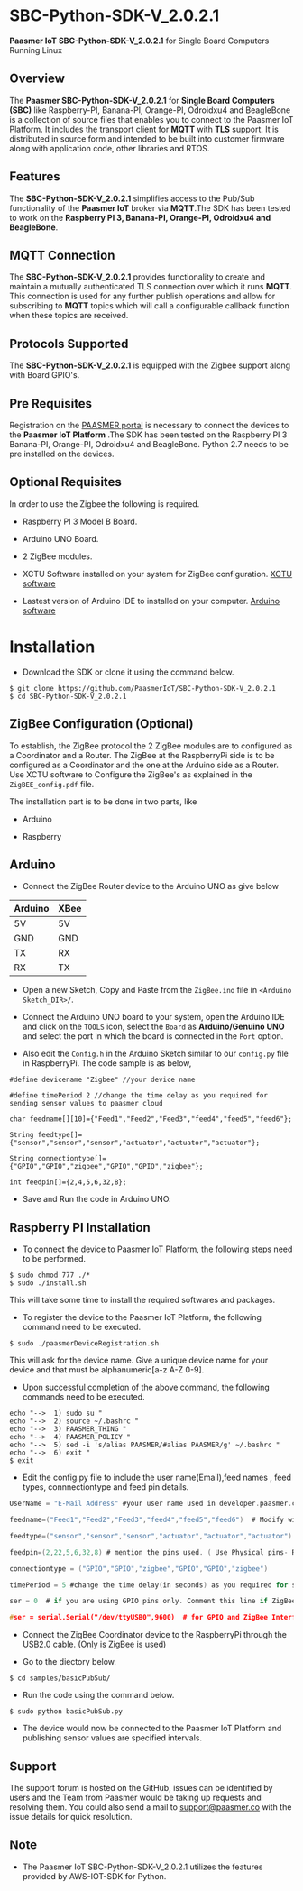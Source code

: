 # SBC-Python-SDK-V_2.0.2.1
**Paasmer IoT SBC-Python-SDK-V_2.0.2.1** for Single Board Computers Running Linux

## Overview
The **Paasmer SBC-Python-SDK-V_2.0.2.1** for **Single Board Computers (SBC)** like Raspberry-PI, Banana-PI, Orange-PI, Odroidxu4 and BeagleBone is a collection of source files that enables you to connect to the Paasmer IoT Platform. It includes the transport client for **MQTT** with **TLS** support.  It is distributed in source form and intended to be built into customer firmware along with application code, other libraries and RTOS.

## Features
The **SBC-Python-SDK-V_2.0.2.1** simplifies access to the Pub/Sub functionality of the **Paasmer IoT** broker via **MQTT**.The SDK has been tested to work on the **Raspberry PI 3, Banana-PI, Orange-PI, Odroidxu4 and BeagleBone**.

## MQTT Connection
The **SBC-Python-SDK-V_2.0.2.1** provides functionality to create and maintain a mutually authenticated TLS connection over which it runs **MQTT**. This connection is used for any further publish operations and allow for subscribing to **MQTT** topics which will call a configurable callback function when these topics are received.

## Protocols Supported
The **SBC-Python-SDK-V_2.0.2.1** is equipped with the Zigbee support along with Board GPIO's.

## Pre Requisites
Registration on the [PAASMER portal](http://developers.paasmer.co) is necessary to connect the devices to the **Paasmer IoT Platform** .The SDK has been tested on the Raspberry PI 3 Banana-PI, Orange-PI, Odroidxu4 and BeagleBone. Python 2.7 needs to be pre installed on the devices. 

##  Optional Requisites
In order to use the Zigbee the following is required.

* Raspberry PI 3 Model B Board.

* Arduino UNO Board.

* 2 ZigBee modules.

* XCTU Software installed on your system for ZigBee configuration. [XCTU software](https://www.digi.com/products/xbee-rf-solutions/xctu-software/xctu)

* Lastest version of Arduino IDE to installed on your computer. [Arduino software](https://www.arduino.cc/en/main/software)

# Installation

* Download the SDK or clone it using the command below.

```
$ git clone https://github.com/PaasmerIoT/SBC-Python-SDK-V_2.0.2.1
$ cd SBC-Python-SDK-V_2.0.2.1
```

## ZigBee Configuration (Optional)

To establish, the ZigBee protocol the 2 ZigBee modules are to configured as a Coordinator and a Router. The ZigBee at the RaspberryPi side is to be configured as a Coordinator and the one at the Arduino side as a Router. Use XCTU software to Configure the ZigBee's as explained in the `ZigBEE_config.pdf` file.

The installation part is to be done in two parts, like

* Arduino  

* Raspberry 
 
## Arduino 

* Connect the ZigBee Router device to the Arduino UNO as give below

| Arduino   | XBee |
| --------- | -----|
| 5V        | 5V   |
| GND       | GND  |
| TX        | RX   |
| RX        | TX   |


* Open a new Sketch, Copy and Paste from the `ZigBee.ino` file in `<Arduino Sketch_DIR>/`.

* Connect the Arduino UNO board to your system, open the Arduino IDE and click on the `TOOLS` icon, select the `Board` as **Arduino/Genuino UNO** and select the port in which the board is connected in the `Port` option. 

* Also edit the `Config.h` in the Arduino Sketch similar to our `config.py` file in RaspberryPi. The code sample is as below,

```
#define devicename "Zigbee" //your device name

#define timePeriod 2 //change the time delay as you required for sending sensor values to paasmer cloud

char feedname[][10]={"Feed1","Feed2","Feed3","feed4","feed5","feed6"};

String feedtype[]={"sensor","sensor","sensor","actuator","actuator","actuator"};

String connectiontype[]= {"GPIO","GPIO","zigbee","GPIO","GPIO","zigbee"};

int feedpin[]={2,4,5,6,32,8};
```
* Save and Run the code in Arduino UNO.

## Raspberry PI Installation


* To connect the device to Paasmer IoT Platform, the following steps need to be performed.

```
$ sudo chmod 777 ./*
$ sudo ./install.sh
```
This will take some time to install the required softwares and packages.

* To register the device to the Paasmer IoT Platform, the following command need to be executed.

```
$ sudo ./paasmerDeviceRegistration.sh
```

This will ask for the device name. Give a unique device name for your device and that must be alphanumeric[a-z A-Z 0-9].

* Upon successful completion of the above command, the following commands need to be executed.
```
echo "-->  1) sudo su "
echo "-->  2) source ~/.bashrc "
echo "-->  3) PAASMER_THING "
echo "-->  4) PAASMER_POLICY "
echo "-->  5) sed -i 's/alias PAASMER/#alias PAASMER/g' ~/.bashrc "
echo "-->  6) exit "
$ exit
```


* Edit the config.py file to include the user name(Email),feed names , feed types, connnectiontype and feed pin details. 

```c
UserName = "E-Mail Address" #your user name used in developer.paasmer.co for registration

feedname=("Feed1","Feed2","Feed3","feed4","feed5","feed6")  # Modify with the required feednames

feedtype=("sensor","sensor","sensor","actuator","actuator","actuator") # mention the feedtype as sensor/ actuatuor

feedpin=(2,22,5,6,32,8) # mention the pins used. ( Use Physical pins- RaspberryPi, BananaPi and OrangePi, Use GPIO pins for BeagleBone)

connectiontype = ("GPIO","GPIO","zigbee","GPIO","GPIO","zigbee") 

timePeriod = 5 #change the time delay(in seconds) as you required for sending sensor values to paasmer cloud

ser = 0  # if you are using GPIO pins only. Comment this line if ZigBee intefacing is required

#ser = serial.Serial("/dev/ttyUSB0",9600)  # for GPIO and ZigBee Interface . Comment this line if only GPIO is used. 

```

* Connect the ZigBee Coordinator device to the RaspberryPi through the USB2.0 cable. (Only is ZigBee is used)

* Go to the diectory below.

```
$ cd samples/basicPubSub/
```
      
* Run the code using the command below.

```
$ sudo python basicPubSub.py
```

* The device would now be connected to the Paasmer IoT Platform and publishing sensor values are specified intervals.

## Support

The support forum is hosted on the GitHub, issues can be identified by users and the Team from Paasmer would be taking up requests and resolving them. You could also send a mail to support@paasmer.co with the issue details for quick resolution.

## Note

* The Paasmer IoT SBC-Python-SDK-V_2.0.2.1 utilizes the features provided by AWS-IOT-SDK for Python.
